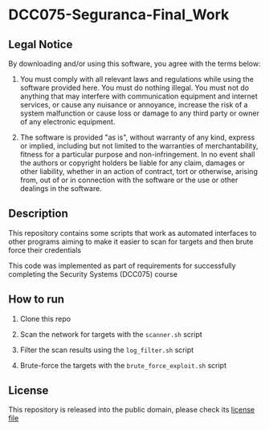# DCC075-Seguranca-Final_Work

## Legal Notice

By downloading and/or using this software, you agree with the terms below:

1. You must comply with all relevant laws and regulations while using the software provided here. You must do nothing illegal. You must not do anything that may interfere with communication equipment and internet services, or cause any nuisance or annoyance, increase the risk of a system malfunction or cause loss or damage to any third party or owner of any electronic equipment. 

2. The software is provided "as is", without warranty of any kind, express or implied, including but not limited to the warranties of merchantability, fitness for a particular purpose and non-infringement. In no event shall the authors or copyright holders be liable for any claim, damages or other liability, whether in an action of contract, tort or otherwise, arising from, out of or in connection with the software or the use or other dealings in the software.

## Description

This repository contains some scripts that work as automated interfaces to other programs aiming to make it easier to scan for targets and then brute force their credentials

This code was implemented as part of requirements for successfully completing the Security Systems (DCC075) course

## How to run

1. Clone this repo

2. Scan the network for targets with the `scanner.sh` script

3. Filter the scan results using the `log_filter.sh` script

4. Brute-force the targets with the `brute_force_exploit.sh` script

## License

This repository is released into the public domain, please check its [license file](./LICENSE)